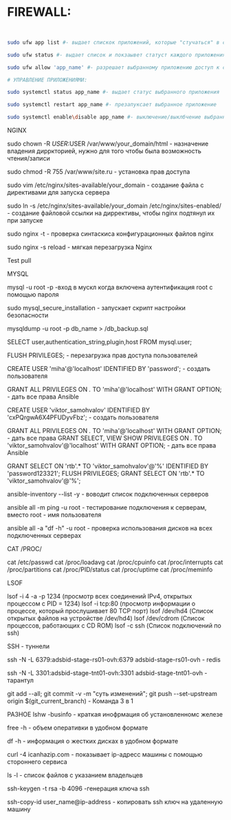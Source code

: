 # FIREWALL:
```bash


sudo ufw app list #- выдает спискок приложений, которые "стучаться" в сеть

sudo ufw status #- выдает список и покзаывет статуст каждого приложения

sudo ufw allow 'app_name' #- разрешает выбранному приложению доступ к сети

# УПРАВЛЕНИЕ ПРИЛОЖЕНИЯМИ:

sudo systemctl status app_name #- выдает статус выбранного приложения

sudo systemctl restart app_name #- презапуксает выбранное приложение

sudo systemctl enable\disable app_name #- выключение/выклбчение выбранного сервиса
```

NGINX

sudo chown -R $USER:$USER /var/www/your_domain/html - назначение владения дирркторией, нужно для того чтобы была возможность чтения/записи

sudo chmod -R 755 /var/www/site.ru - установка прав доступа

sudo vim /etc/nginx/sites-available/your_domain - создание файла с директивами для запуска сервера

sudo ln -s /etc/nginx/sites-available/your_domain /etc/nginx/sites-enabled/ - создание файловой ссылки на диррективы, чтобы nginx подтянул их при запуске

sudo nginx -t - проверка синтаскиса конфигурационных файлов nginx

sudo nginx -s reload - мягкая перезагрузка Nginx

Test pull

MYSQL

mysql -u root -p -вход в мускл когда включена аутентификация root с помощью пароля

sudo mysql_secure_installation - запускает скрипт настройки безопасности

mysqldump -u root -p db_name > /db_backup.sql

SELECT user,authentication_string,plugin,host FROM mysql.user;

FLUSH PRIVILEGES; - перезагрузка прав доступа пользователей

CREATE USER 'miha'@'localhost' IDENTIFIED BY 'password'; - создать пользователя
 
GRANT ALL PRIVILEGES ON *.* TO 'miha'@'localhost' WITH GRANT OPTION; - дать все права
Ansible 



CREATE USER 'viktor_samohvalov' IDENTIFIED BY 'cxPQrgwA6X4PFUDyvFbz'; - создать пользователя
 
GRANT ALL PRIVILEGES ON *.* TO 'miha'@'localhost' WITH GRANT OPTION; - дать все права
GRANT SELECT, VIEW SHOW PRIVILEGES ON *.* TO 'viktor_samohvalov'@'localhost' WITH GRANT OPTION; - дать все права
Ansible 

 GRANT SELECT ON 'rtb'.* TO 'viktor_samohvalov'@'%' IDENTIFIED BY 'password123321'; FLUSH PRIVILEGES;
 GRANT SELECT ON 'rtb'.* TO 'viktor_samohvalov'@'%'; 

ansible-inventory --list -y - воводит список подключенных серверов

ansible all -m ping -u root - тестирование подключения к серверам, вместо root - имя пользователя

ansible all -a "df -h" -u root - проверка использования дисков на всех подключенных серверах

CAT /PROC/

cat /etc/passwd
cat /proc/loadavg
cat /proc/cpuinfo
cat /proc/interrupts
cat /proc/partitions
cat /proc/PID/status
cat /proc/uptime
cat /proc/meminfo

LSOF

lsof -i 4 -a -p 1234 (просмотр всех соединений IPv4, открытых процессом с PID = 1234)
lsof -i tcp:80 (просмотр информации о процессе, который прослушивает 80 TCP порт)
lsof /dev/hd4 (Список открытых файлов на устройстве /dev/hd4)
lsof /dev/cdrom (Список процессов, работающих с CD ROM)
lsof -c ssh (Список подключений по ssh)



SSH - туннели

ssh -N -L 6379:adsbid-stage-rs01-ovh:6379 adsbid-stage-rs01-ovh - redis 

ssh -N -L 3301:adsbid-stage-tnt01-ovh:3301 adsbid-stage-tnt01-ovh - тарантул

 git add --all; git commit -v -m "суть изменений"; git push --set-upstream origin $(git_current_branch) -  Команда 3 в 1

РАЗНОЕ
lshw -businfo - краткая инофрмация об установленномс железе

free -h - объем оперативки в удобном формате

df -h - информация о жестких дисках в удобном формате

curl -4 icanhazip.com - показывает ip-адресс машины с помощью стороннего сервиса

ls -l - список файлов с указанием владельцев

ssh-keygen -t rsa -b 4096 -генерация ключа ssh

ssh-copy-id user_name@ip-address - копировать ssh ключ на удаленную машину


